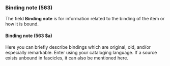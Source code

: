 ### Binding note (563)

The field **Binding note** is for information related to the binding of the item or how it is bound.

#### Binding note (563 $a)

Here you can briefly describe bindings which are original, old, and/or especially remarkable. Enter using your cataloging language. If a source exists unbound in fascicles, it can also be mentioned here.
